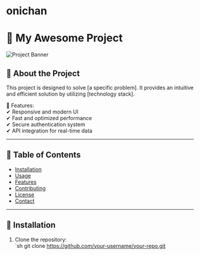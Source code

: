 # onichan
# 🚀 My Awesome Project

![Project Banner](https://via.placeholder.com/1000x300.png?text=Project+Banner)

## 🌟 About the Project
This project is designed to solve [a specific problem]. It provides an intuitive and efficient solution by utilizing [technology stack].

🔹 Features:  
✔ Responsive and modern UI  
✔ Fast and optimized performance  
✔ Secure authentication system  
✔ API integration for real-time data  

---

## 📌 Table of Contents
- [Installation](#installation)
- [Usage](#usage)
- [Features](#features)
- [Contributing](#contributing)
- [License](#license)
- [Contact](#contact)

---

## 🔧 Installation
1. Clone the repository:  
   `sh
   git clone https://github.com/your-username/your-repo.git
